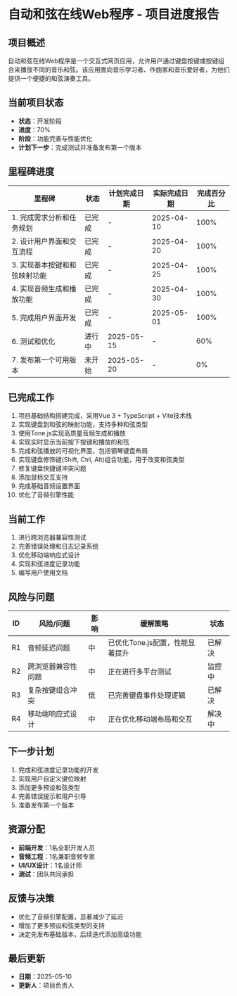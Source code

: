 # 自动和弦在线Web程序 - 项目进度报告

## 项目概述

自动和弦在线Web程序是一个交互式网页应用，允许用户通过键盘按键或按键组合来播放不同的音乐和弦。该应用面向音乐学习者、作曲家和音乐爱好者，为他们提供一个便捷的和弦演奏工具。

## 当前项目状态

- **状态**：开发阶段
- **进度**：70%
- **阶段**：功能完善与性能优化
- **计划下一步**：完成测试并准备发布第一个版本

## 里程碑进度

| 里程碑 | 状态 | 计划完成日期 | 实际完成日期 | 完成百分比 |
|--------|------|------------|------------|-----------|
| 1. 完成需求分析和任务规划 | 已完成 | - | 2025-04-10 | 100% |
| 2. 设计用户界面和交互流程 | 已完成 | - | 2025-04-20 | 100% |
| 3. 实现基本按键和和弦映射功能 | 已完成 | - | 2025-04-25 | 100% |
| 4. 实现音频生成和播放功能 | 已完成 | - | 2025-04-30 | 100% |
| 5. 完成用户界面开发 | 已完成 | - | 2025-05-01 | 100% |
| 6. 测试和优化 | 进行中 | 2025-05-15 | - | 60% |
| 7. 发布第一个可用版本 | 未开始 | 2025-05-20 | - | 0% |

## 已完成工作

1. 项目基础结构搭建完成，采用Vue 3 + TypeScript + Vite技术栈
2. 实现键盘到和弦的映射功能，支持多种和弦类型
3. 使用Tone.js实现高质量音频生成和播放
4. 实现实时显示当前按下按键和播放的和弦
5. 完成和弦播放的可视化界面，包括钢琴键盘布局
6. 实现键盘修饰键(Shift, Ctrl, Alt)组合功能，用于改变和弦类型
7. 修复键盘快捷键冲突问题
8. 添加鼠标交互支持
9. 完成基础音频设置界面
10. 优化了音频引擎性能

## 当前工作

1. 进行跨浏览器兼容性测试
2. 完善错误处理和日志记录系统
3. 优化移动端响应式设计
4. 实现和弦进度记录功能
5. 编写用户使用文档

## 风险与问题

| ID | 风险/问题 | 影响 | 缓解策略 | 状态 |
|----|----------|------|----------|------|
| R1 | 音频延迟问题 | 中 | 已优化Tone.js配置，性能显著提升 | 已解决 |
| R2 | 跨浏览器兼容性问题 | 中 | 正在进行多平台测试 | 监控中 |
| R3 | 复杂按键组合冲突 | 低 | 已完善键盘事件处理逻辑 | 已解决 |
| R4 | 移动端响应式设计 | 中 | 正在优化移动端布局和交互 | 解决中 |

## 下一步计划

1. 完成和弦进度记录功能的开发
2. 实现用户自定义键位映射
3. 添加更多预设和弦类型
4. 完善错误提示和用户引导
5. 准备发布第一个版本

## 资源分配

- **前端开发**：1名全职开发人员
- **音频工程**：1名兼职音频专家
- **UI/UX设计**：1名设计师
- **测试**：团队共同承担

## 反馈与决策

- 优化了音频引擎配置，显著减少了延迟
- 增加了更多预设和弦类型的支持
- 决定先发布基础版本，后续迭代添加高级功能

## 最后更新

- **日期**：2025-05-10
- **更新人**：项目负责人 